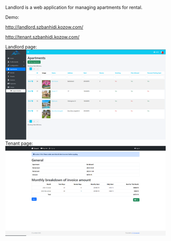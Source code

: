 Landlord is a web application for managing apartments for rental.

Demo:

http://landlord.szbanhidi.kozow.com/

http://tenant.szbanhidi.kozow.com/

Landlord page:
<img src="backend/web/img/backend.png">
Tenant page:
<img src="backend/web/img/frontend.png">
